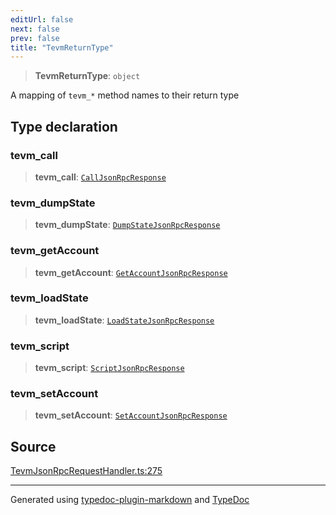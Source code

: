 ```yaml
---
editUrl: false
next: false
prev: false
title: "TevmReturnType"
---
```


> **TevmReturnType**: `object`

A mapping of `tevm_*` method names to their return type

## Type declaration

### tevm\_call

> **tevm\_call**: [`CallJsonRpcResponse`](/reference/tevm/procedures-types/type-aliases/calljsonrpcresponse/)

### tevm\_dumpState

> **tevm\_dumpState**: [`DumpStateJsonRpcResponse`](/reference/tevm/procedures-types/type-aliases/dumpstatejsonrpcresponse/)

### tevm\_getAccount

> **tevm\_getAccount**: [`GetAccountJsonRpcResponse`](/reference/tevm/procedures-types/type-aliases/getaccountjsonrpcresponse/)

### tevm\_loadState

> **tevm\_loadState**: [`LoadStateJsonRpcResponse`](/reference/tevm/procedures-types/type-aliases/loadstatejsonrpcresponse/)

### tevm\_script

> **tevm\_script**: [`ScriptJsonRpcResponse`](/reference/tevm/procedures-types/type-aliases/scriptjsonrpcresponse/)

### tevm\_setAccount

> **tevm\_setAccount**: [`SetAccountJsonRpcResponse`](/reference/tevm/procedures-types/type-aliases/setaccountjsonrpcresponse/)

## Source

[TevmJsonRpcRequestHandler.ts:275](https://github.com/evmts/tevm-monorepo/blob/main/packages/procedures-types/src/TevmJsonRpcRequestHandler.ts#L275)

***
Generated using [typedoc-plugin-markdown](https://www.npmjs.com/package/typedoc-plugin-markdown) and [TypeDoc](https://typedoc.org/)
